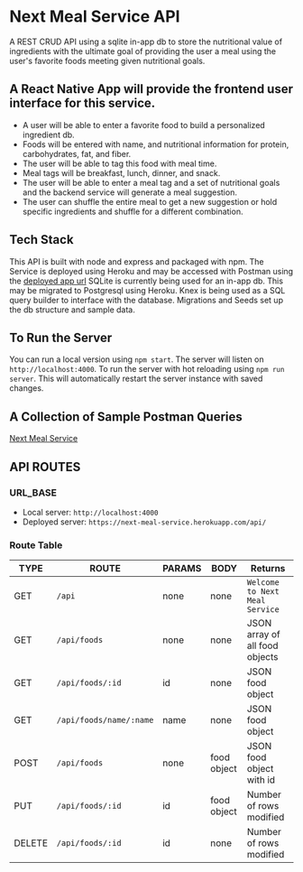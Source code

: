 # Next Meal Service API

A REST CRUD API using a sqlite in-app db to store the nutritional value of ingredients with the ultimate goal of providing the user a meal using the user's favorite foods meeting given nutritional goals.

## A React Native App will provide the frontend user interface for this service.

- A user will be able to enter a favorite food to build a personalized ingredient db.
- Foods will be entered with name, and nutritional information for protein, carbohydrates, fat, and fiber.
- The user will be able to tag this food with meal time.
- Meal tags will be breakfast, lunch, dinner, and snack.
- The user will be able to enter a meal tag and a set of nutritional goals and the backend service will generate a meal suggestion.
- The user can shuffle the entire meal to get a new suggestion or hold specific ingredients and shuffle for a different combination.

## Tech Stack

This API is built with node and express and packaged with npm.
The Service is deployed using Heroku and may be accessed with Postman using the [deployed app url](https://next-meal-service.herokuapp.com/api/)
SQLite is currently being used for an in-app db. This may be migrated to Postgresql using Heroku.
Knex is being used as a SQL query builder to interface with the database.
Migrations and Seeds set up the db structure and sample data.

## To Run the Server

You can run a local version using `npm start`. The server will listen on `http://localhost:4000`.
To run the server with hot reloading using `npm run server`. This will automatically restart the server instance with saved changes.

## A Collection of Sample Postman Queries

[Next Meal Service](https://www.postman.com/gbrussell/workspace/fin-serv/collection/19021592-29a08d1d-447f-4710-a628-9c10978aca19?action=share&creator=19021592)

## API ROUTES

### URL_BASE

- Local server: `http://localhost:4000`
- Deployed server: `https://next-meal-service.herokuapp.com/api/`

### Route Table

| TYPE   | ROUTE                   | PARAMS | BODY        | Returns                        |
| ------ | ----------------------- | ------ | ----------- | ------------------------------ |
| GET    | `/api`                  | none   | none        | `Welcome to Next Meal Service` |
| GET    | `/api/foods`            | none   | none        | JSON array of all food objects |
| GET    | `/api/foods/:id`        | id     | none        | JSON food object               |
| GET    | `/api/foods/name/:name` | name   | none        | JSON food object               |
| POST   | `/api/foods`            | none   | food object | JSON food object with id       |
| PUT    | `/api/foods/:id`        | id     | food object | Number of rows modified        |
| DELETE | `/api/foods/:id`        | id     | none        | Number of rows modified        |

